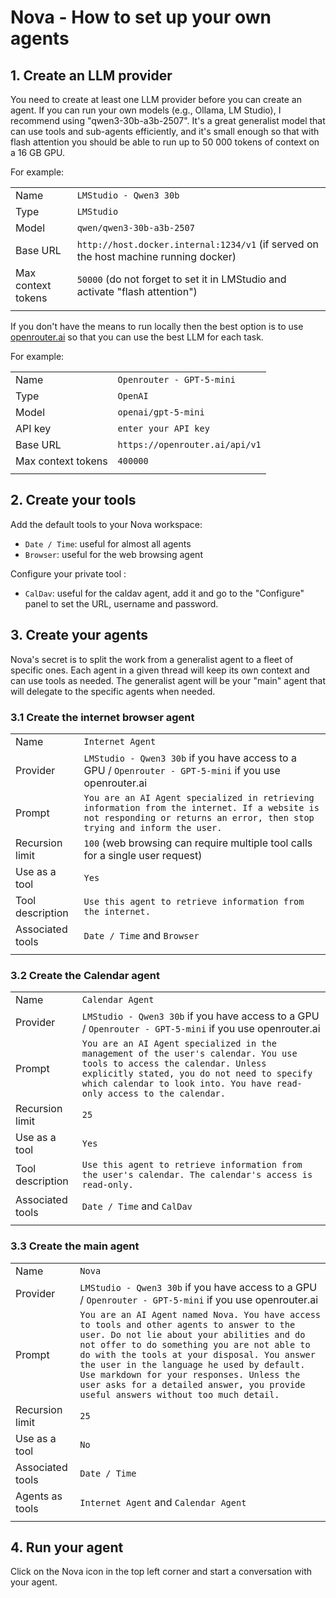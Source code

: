 # Nova - How to set up your own agents

## 1. Create an LLM provider

You need to create at least one LLM provider before you can create an agent.
If you can run your own models (e.g., Ollama, LM Studio), I recommend using "qwen3-30b-a3b-2507". It's a great generalist model that can use tools and sub-agents efficiently, and it's small enough so that with flash attention you should be able to run up to 50 000 tokens of context on a 16 GB GPU.

For example:

| | |
| --- | --- |
| Name | ```LMStudio - Qwen3 30b``` |
| Type | ```LMStudio``` |
| Model | ```qwen/qwen3-30b-a3b-2507``` |
| Base URL | ```http://host.docker.internal:1234/v1``` (if served on the host machine running docker)|
| Max context tokens | ```50000``` (do not forget to set it in LMStudio and activate "flash attention")|
| | |

If you don't have the means to run locally then the best option is to use [openrouter.ai](https://openrouter.ai/) so that you can use the best LLM for each task.

For example:

| | |
| --- | --- |
| Name | ```Openrouter - GPT-5-mini``` |
| Type | ```OpenAI``` |
| Model | ```openai/gpt-5-mini``` |
| API key | ```enter your API key``` |
| Base URL | ```https://openrouter.ai/api/v1``` |
| Max context tokens | ```400000``` |
| | |

## 2. Create your tools

Add the default tools to your Nova workspace:
- ```Date / Time```: useful for almost all agents
- ```Browser```: useful for the web browsing agent

Configure your private tool :
- ```CalDav```: useful for the caldav agent, add it and go to the "Configure" panel to set the URL, username and password.

## 3. Create your agents

Nova's secret is to split the work from a generalist agent to a fleet of specific ones.
Each agent in a given thread will keep its own context and can use tools as needed.
The generalist agent will be your "main" agent that will delegate to the specific agents when needed.

### 3.1 Create the internet browser agent

| | |
| --- | --- |
| Name | ```Internet Agent``` |
| Provider | ```LMStudio - Qwen3 30b``` if you have access to a GPU / ```Openrouter - GPT-5-mini``` if you use openrouter.ai |
| Prompt |  ```You are an AI Agent specialized in retrieving information from the internet. If a website is not responding or returns an error, then stop trying and inform the user.```|
| Recursion limit | ```100``` (web browsing can require multiple tool calls for a single user request) |
| Use as a tool | ```Yes``` |
| Tool description | ```Use this agent to retrieve information from the internet.```|
| Associated tools | ```Date / Time``` and ```Browser``` |
| | |

### 3.2 Create the Calendar agent

| | |
| --- | --- |
| Name | ```Calendar Agent``` |
| Provider | ```LMStudio - Qwen3 30b``` if you have access to a GPU / ```Openrouter - GPT-5-mini``` if you use openrouter.ai |
| Prompt |  ```You are an AI Agent specialized in the management of the user's calendar. You use tools to access the calendar. Unless explicitly stated, you do not need to specify which calendar to look into. You have read-only access to the calendar.```|
| Recursion limit | ```25``` |
| Use as a tool | ```Yes``` |
| Tool description | ```Use this agent to retrieve information from the user's calendar. The calendar's access is read-only.```|
| Associated tools | ```Date / Time``` and ```CalDav``` |
| | |

### 3.3 Create the main agent

| | |
| --- | --- |
| Name | ```Nova``` |
| Provider | ```LMStudio - Qwen3 30b``` if you have access to a GPU / ```Openrouter - GPT-5-mini``` if you use openrouter.ai |
| Prompt |  ```You are an AI Agent named Nova. You have access to tools and other agents to answer to the user. Do not lie about your abilities and do not offer to do something you are not able to do with the tools at your disposal. You answer the user in the language he used by default. Use markdown for your responses. Unless the user asks for a detailed answer, you provide useful answers without too much detail.```|
| Recursion limit | ```25``` |
| Use as a tool | ```No``` |
| Associated tools | ```Date / Time``` |
| Agents as tools | ```Internet Agent``` and ```Calendar Agent``` |
| | |

## 4. Run your agent

Click on the Nova icon in the top left corner and start a conversation with your agent.